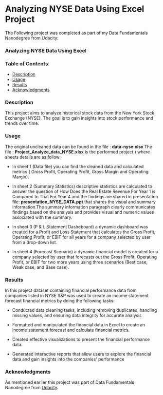 
# Analyzing NYSE Data Using Excel Project
		
The Following project was completed as part of my Data Fundamentals Nanodegree from Udacity:
### Analyzing NYSE Data Using Excel
### Table of Contents
 - [Description](#description)
 - [Usage](#usage)
 - [Results](#results)
 - [Acknowledgments](#acknowledgments)
		

### Description
<a id="description"></a>
This project aims to analyze historical stock data from the New York Stock Exchange (NYSE).
The goal is to gain insights into stock performance and trends over time.
		
### Usage
<a id="usage"></a>
The original uncleaned data can be found in the file : **data-nyse.xlsx**
The file : **Project_Analyze_data_NYSE.xlsx** is the performed project ) where sheets details are as follow:
		
* In sheet 1 (Data file) you can find the cleaned data and calculated metrics ( Gross Profit, Operating Profit,
Gross Margin and Operating Margin).	

* In sheet 2 (Summary Statistics) descriptive statistics are calculated to answer the question of How Does the
Real Estate Revenue For Year 1 is Compared to That For Year 4 and the findings are shared in presentation file: 
**presentation_NYSE_DATA.ppt** that shares the visual and summary information.The summary information paragraph
clearly communicates findings based on the analysis and provides visual and numeric values associated with the summary.
		

* In sheet 3 (P & L Statement Dasheboard) a dynamic dashboard was created for a Profit and Loss Statement that calculates
the Gross Profit, Operating Profit, or EBIT for all years for a company selected by user from a drop-down list. 
		

* In sheet 4 (Forecast Scenario) a dynamic financial model is created for a company selected by user that forecasts out the Gross
Profit, Operating Profit, or EBIT for two more years using three scenarios (Best case, Weak case, and Base case).
		
### Results
<a id="results"></a>
In this project dataset containing financial performance data from companies listed 
in NYSE S&P was used to create an income statement forecast financial metrics by
doing the following tasks:

* Conducted data cleaning tasks, including removing duplicates, handling missing values, and ensuring data integrity for accurate analysis	

* Formatted and manipulated the financial data in Excel to create an income statement forecast and calculate financial metrics.
		
* Created effective visualizations to present the financial performance data.

* Generated interactive reports that allow users to explore the financial data and gain insights into the companies' performance
		
### Acknowledgments
<a id="acknowledgments"></a>
As mentioned earlier this project was part of Data Fundamentals Nanodegree from [Udacity](https://www.udacity.com/course/data-fundamentals-nanodegree--nd110).
